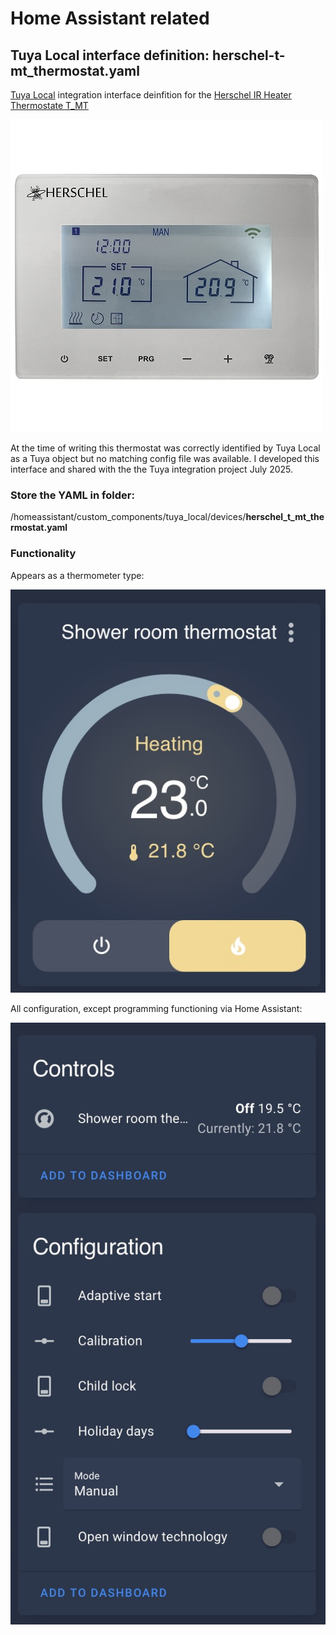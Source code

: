 # Home Assistant related

## Tuya Local interface definition: herschel-t-mt_thermostat.yaml
[Tuya Local](https://github.com/make-all/tuya-local) integration interface deinfition for the [Herschel IR Heater Thermostate T_MT](https://www.herschel-infrared.co.uk/product/t-mt-wifi-thermostat/?srsltid=AfmBOoogAK3X89Li8mPwR83tkUp4cToMckao-AZdy6TuE4WAn8qOhCBE)

![Thermostat](https://github.com/RichardL64/HomeAssistant/blob/main/Herschel%20T-MT.jpg)


At the time of writing this thermostat was correctly identified by Tuya Local as a Tuya object but no matching config file was available.
I developed this interface and shared with the the Tuya integration project July 2025.

### Store the YAML in folder:

/homeassistant/custom_components/tuya_local/devices/**herschel_t_mt_thermostat.yaml**

### Functionality


Appears as a thermometer type:

![Themostat](https://github.com/RichardL64/HomeAssistant/blob/main/Herschel%20Thermostat.jpg)

All configuration, except programming functioning via Home Assistant:

![Config](https://github.com/RichardL64/HomeAssistant/blob/main/Herschel%20Config.jpg)



